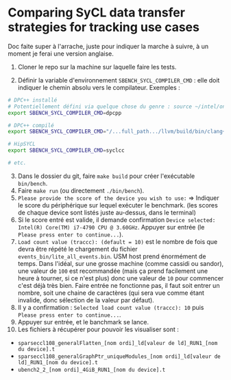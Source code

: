# Comparing SyCL data transfer strategies for tracking use cases

Doc faite super à l'arrache, juste pour indiquer la marche à suivre, à un moment je ferai une version anglaise.

1. Cloner le repo sur la machine sur laquelle faire les tests.

2. Définir la variable d'environnement `SBENCH_SYCL_COMPILER_CMD` : elle doit indiquer le chemin absolu vers le compilateur. Exemples :

```bash
# DPC++ installé
# Potentiellement défini via quelque chose du genre : source ~/intel/oneapi/setvars.sh
export SBENCH_SYCL_COMPILER_CMD=dpcpp

# DPC++ compilé
export SBENCH_SYCL_COMPILER_CMD="/...full_path.../llvm/build/bin/clang++ -fsycl -fsycl-targets=nvptx64-nvidia-cuda --cuda-path=/usr/local/cuda"

# HipSYCL
export SBENCH_SYCL_COMPILER_CMD=syclcc

# etc.
```

3. Dans le dossier du git, faire `make build` pour créer l'exécutable `bin/bench`.
4. Faire `make run` (ou directement `./bin/bench`).
5. `Please provide the score of the device you wish to use:` => Indiquer le score du périphérique sur lequel exécuter le benchmark. (les scores de chaque device sont listés juste au-dessus, dans le terminal)
6. Si le score entré est valide, il demande confirmation `Device selected: Intel(R) Core(TM) i7-4790 CPU @ 3.60GHz`. Appuyer sur entrée (le `Please press enter to continue...`).
7. `Load count value (traccc): (default = 10)` est le nombre de fois que devra être répété le chargement du fichier `events_bin/lite_all_events.bin`. USM host prend énormément de temps. Dans l'idéal, sur une grosse machine (comme cassidi ou sandor), une valeur de `100` est recommandée (mais ça prend facilement une heure à tourner, si ce n'est plus) donc une valeur de `10` pour commencer c'est déjà très bien. Faire entrée ne fonctionne pas, il faut soit entrer un nombre, soit une chaine de caractères (qui sera vue comme étant invalide, donc sélection de la valeur par défaut).
8. Il y a confirmation : `Selected load count value (traccc): 10` puis `Please press enter to continue...`.
9. Appuyer sur entrée, et le banchmark se lance.
10. Les fichiers à récupérer pour pouvoir les visualiser sont : 
  - `sparseccl108_generalFlatten_[nom ordi]_ld[valeur de ld]_RUN1_[nom du device].t`
  - `sparseccl108_generalGraphPtr_uniqueModules_[nom ordi]_ld[valeur de ld]_RUN1_[nom du device].t`
  - `ubench2_2_[nom ordi]_4GiB_RUN1_[nom du device].t`
